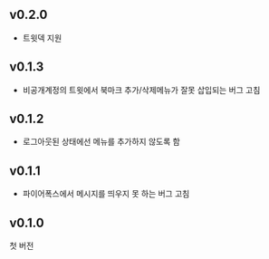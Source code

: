 v0.2.0
-----
- 트윗덱 지원

v0.1.3
-----
- 비공개계정의 트윗에서 북마크 추가/삭제메뉴가 잘못 삽입되는 버그 고침

v0.1.2
-----
- 로그아웃된 상태에선 메뉴를 추가하지 않도록 함

v0.1.1
-----
- 파이어폭스에서 메시지를 띄우지 못 하는 버그 고침

v0.1.0
-----
첫 버전

